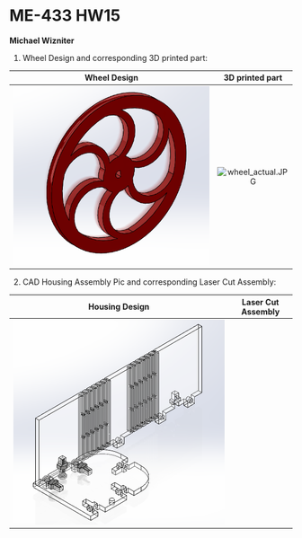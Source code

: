 # ME-433 HW15
**Michael Wizniter**

1. Wheel Design and corresponding 3D printed part:

Wheel Design                 | 3D printed part
:---------------------------:|:----------------------------------------:
![wheel.PNG](imgs/wheel.PNG) | ![wheel_actual.JPG](imgs/wheel_actual.JPGs=200)

2. CAD Housing Assembly Pic and corresponding Laser Cut Assembly:

Housing Design                   | Laser Cut Assembly
:-------------------------------:|:----------------------------------------:
![housing.png](imgs/housing.PNG) |
